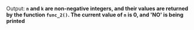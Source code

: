 Output: **`n` and `k` are non-negative integers, and their values are returned by the function `func_2()`. The current value of `n` is 0, and 'NO' is being printed**